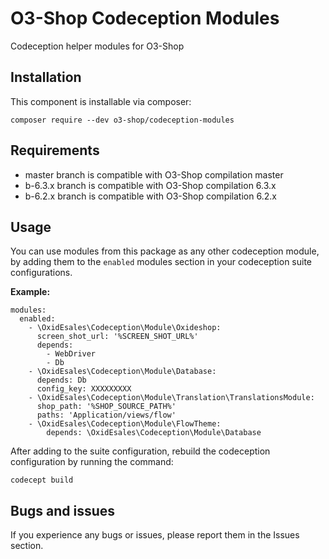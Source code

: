 # O3-Shop Codeception Modules

Codeception helper modules for O3-Shop

## Installation

This component is installable via composer:

```
composer require --dev o3-shop/codeception-modules
```

## Requirements

* master branch is compatible with O3-Shop compilation master
* b-6.3.x branch is compatible with O3-Shop compilation 6.3.x
* b-6.2.x branch is compatible with O3-Shop compilation 6.2.x

## Usage

You can use modules from this package as any other codeception module, 
by adding them to the ``enabled`` modules section in your codeception 
suite configurations.

**Example:**

```
modules:
  enabled:
    - \OxidEsales\Codeception\Module\Oxideshop:
      screen_shot_url: '%SCREEN_SHOT_URL%'
      depends:
        - WebDriver
        - Db
    - \OxidEsales\Codeception\Module\Database:
      depends: Db
      config_key: XXXXXXXXX
    - \OxidEsales\Codeception\Module\Translation\TranslationsModule:
      shop_path: '%SHOP_SOURCE_PATH%'
      paths: 'Application/views/flow'
    - \OxidEsales\Codeception\Module\FlowTheme:
        depends: \OxidEsales\Codeception\Module\Database
```

After adding to the suite configuration, rebuild the codeception 
configuration by running the command:

```
codecept build
```

## Bugs and issues

If you experience any bugs or issues, please report them in 
the Issues section.

